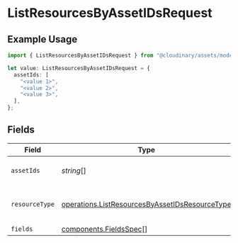 # ListResourcesByAssetIDsRequest

## Example Usage

```typescript
import { ListResourcesByAssetIDsRequest } from "@cloudinary/assets/models/operations";

let value: ListResourcesByAssetIDsRequest = {
  assetIds: [
    "<value 1>",
    "<value 2>",
    "<value 3>",
  ],
};
```

## Fields

| Field                                                                                                            | Type                                                                                                             | Required                                                                                                         | Description                                                                                                      |
| ---------------------------------------------------------------------------------------------------------------- | ---------------------------------------------------------------------------------------------------------------- | ---------------------------------------------------------------------------------------------------------------- | ---------------------------------------------------------------------------------------------------------------- |
| `assetIds`                                                                                                       | *string*[]                                                                                                       | :heavy_check_mark:                                                                                               | List of asset IDs to retrieve (max 100).                                                                         |
| `resourceType`                                                                                                   | [operations.ListResourcesByAssetIDsResourceType](../../models/operations/listresourcesbyassetidsresourcetype.md) | :heavy_minus_sign:                                                                                               | Resource type (optional, can sometimes disambiguate).                                                            |
| `fields`                                                                                                         | [components.FieldsSpec](../../models/components/fieldsspec.md)[]                                                 | :heavy_minus_sign:                                                                                               | N/A                                                                                                              |